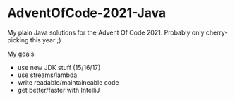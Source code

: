# AdventOfCode-2021-Java
My plain Java solutions for the Advent Of Code 2021. Probably only cherry-picking this year ;)

My goals:

* use new JDK stuff (15/16/17)
* use streams/lambda
* write readable/maintaineable code
* get better/faster with IntelliJ
